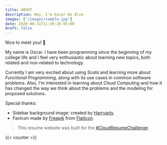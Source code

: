 ```yaml
---
title: ABOUT
description: Hey, I'm Oscar De Alva
images: ["/images/sample.jpg"]
date: 2020-08-31T11:50:26-05:00
draft: false
---
```


Nice to meet you! :wave:

My name is Oscar. I have been programming since the beginning of my college life and I feel very enthusiastic about learning new topics, both related and non-related to technology.

Currently I am very excited about using *Scala* and learning more about *Functional Programming*, along with its use cases in common software problems. Also, I'm interested in learning about *Cloud Computing* and how it has changed the way we think about the problems and the modeling for proposed solutions.

Special thanks:

  - Sidebar background image: created by [Harryarts](https://www.freepik.com/Harryarts "Harryarts").
  - FavIcon made by [Freepik](https://www.flaticon.com/authors/freepik "Freepik") from [FlatIcon](www.flaticon.com "FlatIcon").

> This resume website was built for the [#CloudResumeChallenge](https://forrestbrazeal.com/2020/04/23/the-cloud-resume-challenge/ "#CloudResumeChallenge").

{{< counter >}}